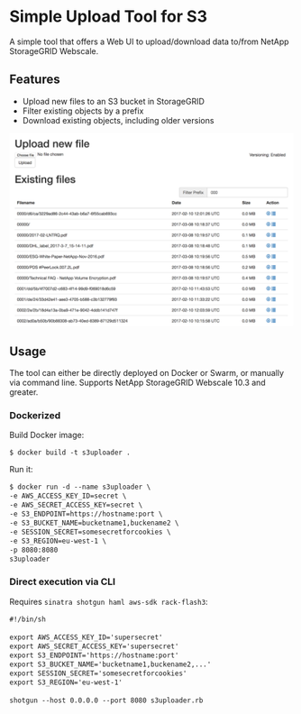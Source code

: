 # Simple Upload Tool for S3

A simple tool that offers a Web UI to upload/download data to/from NetApp StorageGRID Webscale.

## Features

* Upload new files to an S3 bucket in StorageGRID
* Filter existing objects by a prefix
* Download existing objects, including older versions

![alt text](screenshots/screenshot.png "Screenshot")

## Usage

The tool can either be directly deployed on Docker or Swarm, or manually via command line. Supports NetApp StorageGRID Webscale 10.3 and greater.

### Dockerized
Build Docker image:
```
$ docker build -t s3uploader .
```
Run it:
```
$ docker run -d --name s3uploader \
-e AWS_ACCESS_KEY_ID=secret \
-e AWS_SECRET_ACCESS_KEY=secret \
-e S3_ENDPOINT=https://hostname:port \
-e S3_BUCKET_NAME=bucketname1,buckename2 \
-e SESSION_SECRET=somesecretforcookies \
-e S3_REGION=eu-west-1 \
-p 8080:8080
s3uploader
```

### Direct execution via CLI

Requires `sinatra shotgun haml aws-sdk rack-flash3`:
```
#!/bin/sh

export AWS_ACCESS_KEY_ID='supersecret'
export AWS_SECRET_ACCESS_KEY='supersecret'
export S3_ENDPOINT='https://hostname:port'
export S3_BUCKET_NAME='bucketname1,buckename2,...'
export SESSION_SECRET='somesecretforcookies'
export S3_REGION='eu-west-1'

shotgun --host 0.0.0.0 --port 8080 s3uploader.rb
```
